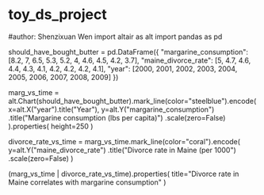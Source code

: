 # toy_ds_project
#author: Shenzixuan Wen
import altair as alt
import pandas as pd


should_have_bought_butter = pd.DataFrame({
    "margarine_consumption": [8.2, 7, 6.5, 5.3, 5.2, 4, 4.6, 4.5, 4.2, 3.7],
    "maine_divorce_rate": [5, 4.7, 4.6, 4.4, 4.3, 4.1, 4.2, 4.2, 4.2, 4.1],
    "year": [2000, 2001, 2002, 2003, 2004, 2005, 2006, 2007, 2008, 2009]
})

marg_vs_time = alt.Chart(should_have_bought_butter).mark_line(color="steelblue").encode(
    x=alt.X("year").title("Year"),
    y=alt.Y("margarine_consumption")
        .title("Margarine consumption (lbs per capita)")
        .scale(zero=False)
).properties(
    height=250
)


divorce_rate_vs_time = marg_vs_time.mark_line(color="coral").encode(
    y=alt.Y("maine_divorce_rate")
        .title("Divorce rate in Maine (per 1000")
        .scale(zero=False)
)

(marg_vs_time | divorce_rate_vs_time).properties(
    title="Divorce rate in Maine correlates with margarine consumption"
)

